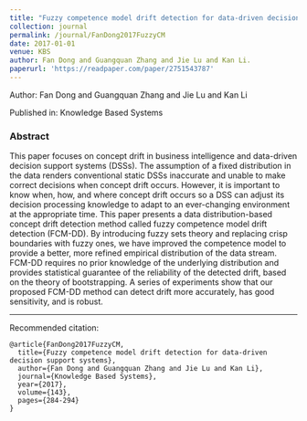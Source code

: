 ```yaml
---
title: "Fuzzy competence model drift detection for data-driven decision support systems"
collection: journal
permalink: /journal/FanDong2017FuzzyCM
date: 2017-01-01
venue: KBS
author: Fan Dong and Guangquan Zhang and Jie Lu and Kan Li.
paperurl: 'https://readpaper.com/paper/2751543787'
---
```

Author: Fan Dong and Guangquan Zhang and Jie Lu and Kan Li

Published in: Knowledge Based Systems

### Abstract

This paper focuses on concept drift in business intelligence and data-driven decision support systems (DSSs). The assumption of a fixed distribution in the data renders conventional static DSSs inaccurate and unable to make correct decisions when concept drift occurs. However, it is important to know when, how, and where concept drift occurs so a DSS can adjust its decision processing knowledge to adapt to an ever-changing environment at the appropriate time. This paper presents a data distribution-based concept drift detection method called fuzzy competence model drift detection (FCM-DD). By introducing fuzzy sets theory and replacing crisp boundaries with fuzzy ones, we have improved the competence model to provide a better, more refined empirical distribution of the data stream. FCM-DD requires no prior knowledge of the underlying distribution and provides statistical guarantee of the reliability of the detected drift, based on the theory of bootstrapping. A series of experiments show that our proposed FCM-DD method can detect drift more accurately, has good sensitivity, and is robust.

---

Recommended citation:

```
@article{FanDong2017FuzzyCM,
  title={Fuzzy competence model drift detection for data-driven decision support systems},
  author={Fan Dong and Guangquan Zhang and Jie Lu and Kan Li},
  journal={Knowledge Based Systems},
  year={2017},
  volume={143},
  pages={284-294}
}
```
